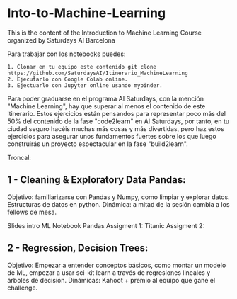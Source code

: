 # Into-to-Machine-Learning
This is the content of the Introduction to Machine Learning Course organized by Saturdays AI Barcelona

Para trabajar con los notebooks puedes:

    1. Clonar en tu equipo este contenido git clone https://github.com/SaturdaysAI/Itinerario_MachineLearning
    2. Ejecutarlo con Google Colab online.
    3. Ejectuarlo con Jupyter online usando mybinder.

Para poder graduarse en el programa AI Saturdays, con la mención "Machine Learning", hay que superar al menos el contenido de este itinerario. Estos ejercicios están pensandos para representar poco más del 50% del contenido de la fase "code2learn" en AI Saturdays, por tanto, en tu ciudad seguro hacéis muchas más cosas y más divertidas, pero haz estos ejercicios para asegurar unos fundamentos fuertes sobre los que luego construirás un proyecto espectacular en la fase "build2learn".

Troncal:

## 1 - Cleaning & Exploratory Data Pandas:
Objetivo: familiarizarse con Pandas y Numpy, como limpiar y explorar datos. Estructuras de datos en python. Dinámica: a mitad de la sesión cambia a los fellows de mesa.

Slides intro ML
Notebook Pandas
Assigment 1: Titanic
Assigment 2:


## 2 - Regression, Decision Trees:
Objetivo: Empezar a entender conceptos básicos, como montar un modelo de ML, empezar a usar sci-kit learn a través de regresiones lineales y árboles de decisión. Dinámicas: Kahoot + premio al equipo que gane el challenge.

